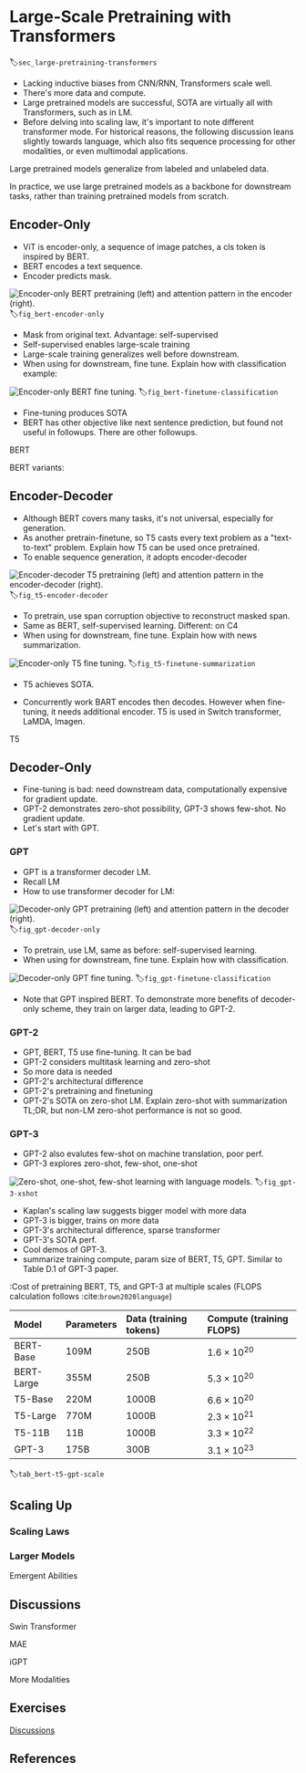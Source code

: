# Large-Scale Pretraining with Transformers
:label:`sec_large-pretraining-transformers`




* Lacking inductive biases from CNN/RNN, Transformers scale well.
* There's more data and compute.
* Large pretrained models are successful, SOTA are virtually all with Transformers, such as in LM.
* Before delving into scaling law, it's important to note different transformer mode. For historical reasons, the following discussion leans slightly towards language, which also fits sequence processing for other modalities, or even multimodal applications.


Large pretrained models generalize from labeled and unlabeled data.

In practice, we use large pretrained models as a backbone for downstream tasks, rather than training pretrained models from scratch.




## Encoder-Only

* ViT is encoder-only, a sequence of image patches, a cls token is inspired by BERT.
* BERT encodes a text sequence.
* Encoder predicts mask.


![Encoder-only BERT pretraining (left) and attention pattern in the encoder (right).](../img/bert-encoder-only.svg)
:label:`fig_bert-encoder-only`

* Mask from original text. Advantage: self-supervised
* Self-supervised enables large-scale training
* Large-scale training generalizes well before downstream.
* When using for downstream, fine tune. Explain how with classification example:

![Encoder-only BERT fine tuning.](../img/bert-finetune-classification.svg)
:label:`fig_bert-finetune-classification`

* Fine-tuning produces SOTA
* BERT has other objective like next sentence prediction, but found not useful in followups. There are other followups.



BERT

<!--
BERT :cite:`Devlin.Chang.Lee.ea.2018`
-->

BERT variants:

<!--
XLNET :cite:`yang2019xlnet`
RoBERTa :cite:`liu2019roberta`
ALBERT :cite:`lan2019albert`
SpanBERT :cite:`joshi2020spanbert`
DistilBERT :cite:`sanh2019distilbert`
ELECTRA :cite:`clark2019electra`
-->




## Encoder-Decoder

* Although BERT covers many tasks, it's not universal, especially for generation.
* As another pretrain-finetune, so T5 casts every text problem as a "text-to-text" problem. Explain how T5 can be used once pretrained.
* To enable sequence generation, it adopts encoder-decoder

![Encoder-decoder T5 pretraining (left) and attention pattern in the encoder-decoder (right).](../img/t5-encoder-decoder.svg)
:label:`fig_t5-encoder-decoder`

* To pretrain, use span corruption objective to reconstruct masked span.
* Same as BERT, self-supervised learning. Different: on C4
* When using for downstream, fine tune. Explain how with news summarization.

![Encoder-only T5 fine tuning.](../img/t5-finetune-summarization.svg)
:label:`fig_t5-finetune-summarization`

* T5 achieves SOTA.

* Concurrently work BART encodes then decodes. However when fine-tuning, it needs additional encoder. T5 is used in Switch transformer, LaMDA, Imagen.


T5

<!--
BART :cite:`lewis2019bart`
T5 :cite:`raffel2020exploring`
Switch Transformer :cite:`fedus2022switch`
-->



## Decoder-Only 

* Fine-tuning is bad: need downstream data, computationally expensive for gradient update.
* GPT-2 demonstrates zero-shot possibility, GPT-3 shows few-shot. No gradient update.
* Let's start with GPT.


### GPT

* GPT is a transformer decoder LM. 
* Recall LM
* How to use transformer decoder for LM:

![Decoder-only GPT pretraining (left) and attention pattern in the decoder (right).](../img/gpt-decoder-only.svg)
:label:`fig_gpt-decoder-only`
* To pretrain, use LM, same as before: self-supervised learning.
* When using for downstream, fine tune. Explain how with classification.

![Decoder-only GPT fine tuning.](../img/gpt-finetune-classification.svg)
:label:`fig_gpt-finetune-classification`

* Note that GPT inspired BERT. To demonstrate more benefits of decoder-only scheme, they train on larger data, leading to GPT-2.


### GPT-2

* GPT, BERT, T5 use fine-tuning. It can be bad
* GPT-2 considers multitask learning and zero-shot
* So more data is needed
* GPT-2's architectural difference
* GPT-2's pretraining and finetuning
* GPT-2's SOTA on zero-shot LM. Explain zero-shot with summarization TL;DR, but non-LM zero-shot performance is not so good.


### GPT-3


* GPT-2 also evalutes few-shot on machine translation, poor perf.
* GPT-3 explores zero-shot, few-shot, one-shot

![Zero-shot, one-shot, few-shot learning with language models.](../img/gpt-3-xshot.svg)
:label:`fig_gpt-3-xshot`

* Kaplan's scaling law suggests bigger model with more data
* GPT-3 is bigger, trains on more data
* GPT-3's architectural difference, sparse transformer
* GPT-3's SOTA perf.
* Cool demos of GPT-3.
* summarize training compute, param size of BERT, T5, GPT. Similar to Table D.1 of GPT-3 paper.





:Cost of pretraining BERT, T5, and GPT-3 at multiple scales (FLOPS calculation follows :cite:`brown2020language`)

|Model|Parameters| Data (training tokens)|Compute (training FLOPS)|
|:--|:-|:-|:-|
|BERT-Base|$109\text{M}$ |$250\text{B}$ | $1.6\times10^{20}$ |
|BERT-Large|$355\text{M}$  |$250\text{B}$ | $5.3\times 10^{20}$ |
|T5-Base|$220\text{M}$  |$1000\text{B}$ | $6.6\times 10^{20}$ |
|T5-Large| $770\text{M}$  |$1000\text{B}$ | $2.3\times 10^{21}$ |
|T5-11B|$11\text{B}$  |$1000\text{B}$ | $3.3\times 10^{22}$ |
|GPT-3|$175\text{B}$  |$300\text{B}$ | $3.1\times 10^{23}$ |
:label:`tab_bert-t5-gpt-scale`


<!--
GPT-1 :cite:`Radford.Narasimhan.Salimans.ea.2018`
GPT-2 :cite:`Radford.Wu.Child.ea.2019`
GPT-3 :cite:`brown2020language`
-->

<!--
Sparse transformer :cite:`child2019generating`
-->




## Scaling Up

### Scaling Laws

<!--
Scaling laws for neural LM :cite:`kaplan2020scaling`
Scaling laws for transfer :cite:`hernandez2021scaling`
Scale efficiently :cite:`tay2021scale`
-->


### Larger Models 


<!--
GLaM :cite:`du2021glam`
Gopher :cite:`rae2021scaling`
Megatron-Turing NLG 530B :cite:`smith2022using`

LaMDA :cite:`thoppilan2022lamda`
Chinchilla :cite:`hoffmann2022training`
Gopher :cite:`zhang2022opt`
PaLM :cite:`chowdhery2022palm`
-->



Emergent Abilities

<!--
Emergent Abilities :cite:`wei2022emergent`
-->




## Discussions

Swin Transformer

<!--
Swin Transformer :cite:`liu2021swin`
-->

MAE

<!--
MAE :cite:`he2022masked`
-->

iGPT

<!--
iGPT :cite:`chen2020generative`
-->


More Modalities

<!--
CLIP :cite:`radford2021learning`
DALL-E :cite:`ramesh2021zero`
DALL-E 2 :cite:`ramesh2022hierarchical`
Flamingo :cite:`alayrac2022flamingo`
Imagen :cite:`saharia2022photorealistic`
Generalist Agent :cite:`reed2022generalist`
-->



## Exercises


[Discussions](https://discuss.d2l.ai/t/)



## References
